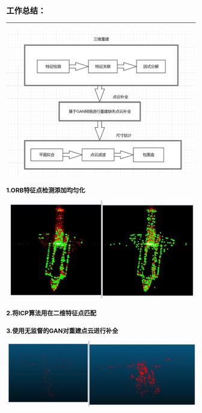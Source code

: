 ## 工作总结：

------

![12](./images/2023.06.08/12.jpg)

### 1.ORB特征点检测添加均匀化

![shutter](./images/2023.06.08/shutter.jpg)

### 2.将ICP算法用在二维特征点匹配

### 3.使用无监督的GAN对重建点云进行补全

![4](./images/2023.06.08/4.jpg)